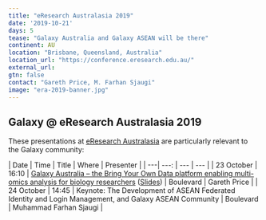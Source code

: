 ```yaml
---
title: "eResearch Australasia 2019"
date: '2019-10-21'
days: 5
tease: "Galaxy Australia and Galaxy ASEAN will be there"
continent: AU
location: "Brisbane, Queensland, Australia"
location_url: "https://conference.eresearch.edu.au/"
external_url:
gtn: false
contact: "Gareth Price, M. Farhan Sjaugi"
image: "era-2019-banner.jpg"
---
```


## Galaxy @ eResearch Australasia 2019

These presentations at [eResearch Australasia](https://conference.eresearch.edu.au/) are particularly relevant to the Galaxy community:

| Date | Time | Title | Where | Presenter |
| ---| ---: | --- | --- |
| 23 October | 16:10 | [Galaxy Australia – the Bring Your Own Data platform enabling multi-omics analysis for biology researchers](https://conference.eresearch.edu.au/wp-content/uploads/2019/08/2019_eResearch_96_Galaxy-Australia-%E2%80%93-the-Bring-Your-Own-Data-platform.pdf) ([Slides](https://depot.galaxyproject.org/hub/attachments/events/2019-10-eresearch-australasia/2019-era-galaxy-australia.pdf)) | Boulevard | Gareth Price |
| 24 October | 14:45 | Keynote: The Development of ASEAN Federated Identity and Login Management, and Galaxy ASEAN Community | Boulevard | Muhammad Farhan Sjaugi |

